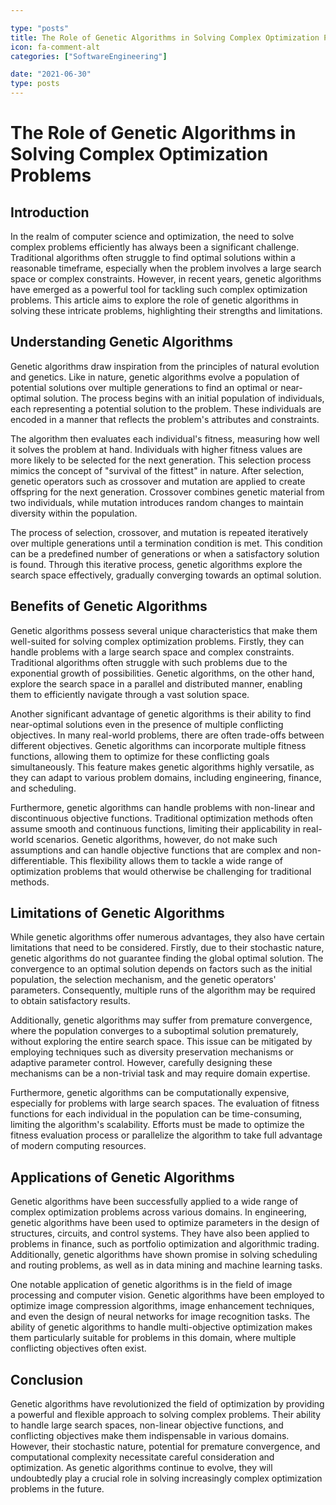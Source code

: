 ```yaml
---

type: "posts"
title: The Role of Genetic Algorithms in Solving Complex Optimization Problems
icon: fa-comment-alt
categories: ["SoftwareEngineering"]

date: "2021-06-30"
type: posts
---
```





# The Role of Genetic Algorithms in Solving Complex Optimization Problems

## Introduction

In the realm of computer science and optimization, the need to solve complex problems efficiently has always been a significant challenge. Traditional algorithms often struggle to find optimal solutions within a reasonable timeframe, especially when the problem involves a large search space or complex constraints. However, in recent years, genetic algorithms have emerged as a powerful tool for tackling such complex optimization problems. This article aims to explore the role of genetic algorithms in solving these intricate problems, highlighting their strengths and limitations.

## Understanding Genetic Algorithms

Genetic algorithms draw inspiration from the principles of natural evolution and genetics. Like in nature, genetic algorithms evolve a population of potential solutions over multiple generations to find an optimal or near-optimal solution. The process begins with an initial population of individuals, each representing a potential solution to the problem. These individuals are encoded in a manner that reflects the problem's attributes and constraints.

The algorithm then evaluates each individual's fitness, measuring how well it solves the problem at hand. Individuals with higher fitness values are more likely to be selected for the next generation. This selection process mimics the concept of "survival of the fittest" in nature. After selection, genetic operators such as crossover and mutation are applied to create offspring for the next generation. Crossover combines genetic material from two individuals, while mutation introduces random changes to maintain diversity within the population.

The process of selection, crossover, and mutation is repeated iteratively over multiple generations until a termination condition is met. This condition can be a predefined number of generations or when a satisfactory solution is found. Through this iterative process, genetic algorithms explore the search space effectively, gradually converging towards an optimal solution.

## Benefits of Genetic Algorithms

Genetic algorithms possess several unique characteristics that make them well-suited for solving complex optimization problems. Firstly, they can handle problems with a large search space and complex constraints. Traditional algorithms often struggle with such problems due to the exponential growth of possibilities. Genetic algorithms, on the other hand, explore the search space in a parallel and distributed manner, enabling them to efficiently navigate through a vast solution space.

Another significant advantage of genetic algorithms is their ability to find near-optimal solutions even in the presence of multiple conflicting objectives. In many real-world problems, there are often trade-offs between different objectives. Genetic algorithms can incorporate multiple fitness functions, allowing them to optimize for these conflicting goals simultaneously. This feature makes genetic algorithms highly versatile, as they can adapt to various problem domains, including engineering, finance, and scheduling.

Furthermore, genetic algorithms can handle problems with non-linear and discontinuous objective functions. Traditional optimization methods often assume smooth and continuous functions, limiting their applicability in real-world scenarios. Genetic algorithms, however, do not make such assumptions and can handle objective functions that are complex and non-differentiable. This flexibility allows them to tackle a wide range of optimization problems that would otherwise be challenging for traditional methods.

## Limitations of Genetic Algorithms

While genetic algorithms offer numerous advantages, they also have certain limitations that need to be considered. Firstly, due to their stochastic nature, genetic algorithms do not guarantee finding the global optimal solution. The convergence to an optimal solution depends on factors such as the initial population, the selection mechanism, and the genetic operators' parameters. Consequently, multiple runs of the algorithm may be required to obtain satisfactory results.

Additionally, genetic algorithms may suffer from premature convergence, where the population converges to a suboptimal solution prematurely, without exploring the entire search space. This issue can be mitigated by employing techniques such as diversity preservation mechanisms or adaptive parameter control. However, carefully designing these mechanisms can be a non-trivial task and may require domain expertise.

Furthermore, genetic algorithms can be computationally expensive, especially for problems with large search spaces. The evaluation of fitness functions for each individual in the population can be time-consuming, limiting the algorithm's scalability. Efforts must be made to optimize the fitness evaluation process or parallelize the algorithm to take full advantage of modern computing resources.

## Applications of Genetic Algorithms

Genetic algorithms have been successfully applied to a wide range of complex optimization problems across various domains. In engineering, genetic algorithms have been used to optimize parameters in the design of structures, circuits, and control systems. They have also been applied to problems in finance, such as portfolio optimization and algorithmic trading. Additionally, genetic algorithms have shown promise in solving scheduling and routing problems, as well as in data mining and machine learning tasks.

One notable application of genetic algorithms is in the field of image processing and computer vision. Genetic algorithms have been employed to optimize image compression algorithms, image enhancement techniques, and even the design of neural networks for image recognition tasks. The ability of genetic algorithms to handle multi-objective optimization makes them particularly suitable for problems in this domain, where multiple conflicting objectives often exist.

## Conclusion

Genetic algorithms have revolutionized the field of optimization by providing a powerful and flexible approach to solving complex problems. Their ability to handle large search spaces, non-linear objective functions, and conflicting objectives make them indispensable in various domains. However, their stochastic nature, potential for premature convergence, and computational complexity necessitate careful consideration and optimization. As genetic algorithms continue to evolve, they will undoubtedly play a crucial role in solving increasingly complex optimization problems in the future.